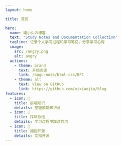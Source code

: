 ```yaml
---
layout: home

title: 首页

hero:
  name: 翊小久の博客
  text: 'Study Notes and Documentation Collection'
  tagline: 记录个人学习过程和学习笔记，分享学习心得
  image:
    src: /angry.png
    alt: angry
  actions:
    - theme: brand
      text: 开始阅读
      link: /bagu-note/html-css/BFC
    - theme: alt
      text: View on GitHub
      link: https://github.com/yixiaojiu/blog
features:
  - icon: 📖
    title: 前端知识
    details: 整理前端知识点
  - icon: 🚚
    title: 踩坑总结
    details: 学习过程中踩过的坑
  - icon: 🚩
    title: 拥抱开源
    details: 文档开源
---
```

